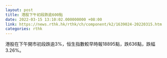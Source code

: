 ```yaml
---
layout: post
title: 港股下午初段跌逾600點
date: 2022-03-15 13:10:02.000000000 +08:00
link: https://news.rthk.hk/rthk/ch/component/k2/1639024-20220315.htm
categories: rthk
---
```


港股在下午開市初段跌逾3%，恒生指數較早時報18895點，跌636點，跌幅3.26%。
